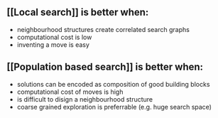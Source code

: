 ## [[Local search]] is better when:
- neighbourhood structures create correlated search graphs
- computational cost is low
- inventing a move is easy

## [[Population based search]] is better when:
- solutions can be encoded as composition of good building blocks
- computational cost of moves is high
- is difficult to disign a neighbourhood structure
- coarse grained exploration is preferrable (e.g. huge search space)